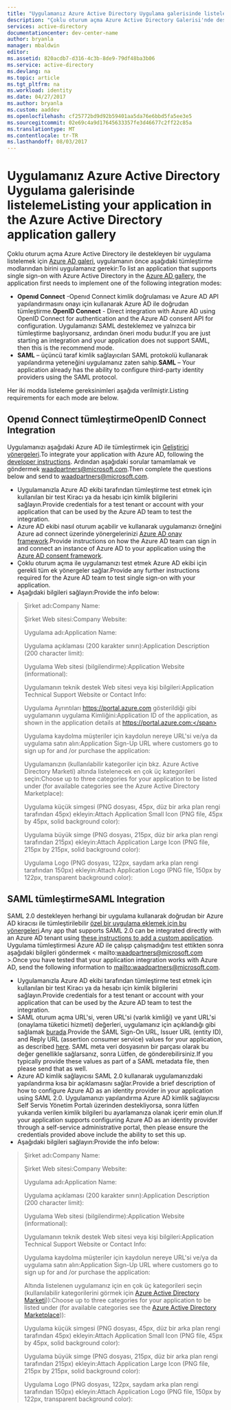 ```yaml
---
title: "Uygulamanız Azure Active Directory Uygulama galerisinde listeleme"
description: "Çoklu oturum açma Azure Active Directory Galerisi'nde destekleyen bir uygulama listelemek nasıl | Microsoft Azure"
services: active-directory
documentationcenter: dev-center-name
author: bryanla
manager: mbaldwin
editor: 
ms.assetid: 820acdb7-d316-4c3b-8de9-79df48ba3b06
ms.service: active-directory
ms.devlang: na
ms.topic: article
ms.tgt_pltfrm: na
ms.workload: identity
ms.date: 04/27/2017
ms.author: bryanla
ms.custom: aaddev
ms.openlocfilehash: cf25772bd9d92b59401aa5da76e6bbd5fa5ee3e5
ms.sourcegitcommit: 02e69c4a9d17645633357fe3d46677c2ff22c85a
ms.translationtype: MT
ms.contentlocale: tr-TR
ms.lasthandoff: 08/03/2017
---
```

# <a name="listing-your-application-in-the-azure-active-directory-application-gallery"></a><span data-ttu-id="9d958-103">Uygulamanız Azure Active Directory Uygulama galerisinde listeleme</span><span class="sxs-lookup"><span data-stu-id="9d958-103">Listing your application in the Azure Active Directory application gallery</span></span>
<span data-ttu-id="9d958-104">Çoklu oturum açma Azure Active Directory ile destekleyen bir uygulama listelemek için [Azure AD galeri](https://azure.microsoft.com/marketplace/active-directory/all/), uygulamanın önce aşağıdaki tümleştirme modlarından birini uygulamanız gerekir:</span><span class="sxs-lookup"><span data-stu-id="9d958-104">To list an application that supports single sign-on with Azure Active Directory in the [Azure AD gallery](https://azure.microsoft.com/marketplace/active-directory/all/), the application first needs to implement one of the following integration modes:</span></span>

* <span data-ttu-id="9d958-105">**Openıd Connect** -Openıd Connect kimlik doğrulaması ve Azure AD API yapılandırmasını onayı için kullanarak Azure AD ile doğrudan tümleştirme.</span><span class="sxs-lookup"><span data-stu-id="9d958-105">**OpenID Connect** - Direct integration with Azure AD using OpenID Connect for authentication and the Azure AD consent API for configuration.</span></span> <span data-ttu-id="9d958-106">Uygulamanızı SAML desteklemez ve yalnızca bir tümleştirme başlıyorsanız, ardından öneri modu budur.</span><span class="sxs-lookup"><span data-stu-id="9d958-106">If you are just starting an integration and your application does not support SAML, then this is the recommend mode.</span></span>
* <span data-ttu-id="9d958-107">**SAML** – üçüncü taraf kimlik sağlayıcıları SAML protokolü kullanarak yapılandırma yeteneğini uygulamanız zaten sahip.</span><span class="sxs-lookup"><span data-stu-id="9d958-107">**SAML** – Your application already has the ability to configure third-party identity providers using the SAML protocol.</span></span>

<span data-ttu-id="9d958-108">Her iki modda listeleme gereksinimleri aşağıda verilmiştir.</span><span class="sxs-lookup"><span data-stu-id="9d958-108">Listing requirements for each mode are below.</span></span>

## <a name="openid-connect-integration"></a><span data-ttu-id="9d958-109">Openıd Connect tümleştirme</span><span class="sxs-lookup"><span data-stu-id="9d958-109">OpenID Connect Integration</span></span>
<span data-ttu-id="9d958-110">Uygulamanızı aşağıdaki Azure AD ile tümleştirmek için [Geliştirici yönergeleri](active-directory-authentication-scenarios.md).</span><span class="sxs-lookup"><span data-stu-id="9d958-110">To integrate your application with Azure AD, following the [developer instructions](active-directory-authentication-scenarios.md).</span></span> <span data-ttu-id="9d958-111">Ardından aşağıdaki sorular tamamlamak ve göndermek waadpartners@microsoft.com.</span><span class="sxs-lookup"><span data-stu-id="9d958-111">Then complete the questions below and send to waadpartners@microsoft.com.</span></span>

* <span data-ttu-id="9d958-112">Uygulamanızla Azure AD ekibi tarafından tümleştirme test etmek için kullanılan bir test Kiracı ya da hesabı için kimlik bilgilerini sağlayın.</span><span class="sxs-lookup"><span data-stu-id="9d958-112">Provide credentials for a test tenant or account with your application that can be used by the Azure AD team to test the integration.</span></span>  
* <span data-ttu-id="9d958-113">Azure AD ekibi nasıl oturum açabilir ve kullanarak uygulamanızı örneğini Azure ad connect üzerinde yönergelerinizi [Azure AD onay framework](active-directory-integrating-applications.md#overview-of-the-consent-framework).</span><span class="sxs-lookup"><span data-stu-id="9d958-113">Provide instructions on how the Azure AD team can sign in and connect an instance of Azure AD to your application using the [Azure AD consent framework](active-directory-integrating-applications.md#overview-of-the-consent-framework).</span></span> 
* <span data-ttu-id="9d958-114">Çoklu oturum açma ile uygulamanızı test etmek Azure AD ekibi için gerekli tüm ek yönergeler sağlar.</span><span class="sxs-lookup"><span data-stu-id="9d958-114">Provide any further instructions required for the Azure AD team to test single sign-on with your application.</span></span> 
* <span data-ttu-id="9d958-115">Aşağıdaki bilgileri sağlayın:</span><span class="sxs-lookup"><span data-stu-id="9d958-115">Provide the info below:</span></span>

> <span data-ttu-id="9d958-116">Şirket adı:</span><span class="sxs-lookup"><span data-stu-id="9d958-116">Company Name:</span></span>
> 
> <span data-ttu-id="9d958-117">Şirket Web sitesi:</span><span class="sxs-lookup"><span data-stu-id="9d958-117">Company Website:</span></span>
> 
> <span data-ttu-id="9d958-118">Uygulama adı:</span><span class="sxs-lookup"><span data-stu-id="9d958-118">Application Name:</span></span>
> 
> <span data-ttu-id="9d958-119">Uygulama açıklaması (200 karakter sınırı):</span><span class="sxs-lookup"><span data-stu-id="9d958-119">Application Description (200 character limit):</span></span>
> 
> <span data-ttu-id="9d958-120">Uygulama Web sitesi (bilgilendirme):</span><span class="sxs-lookup"><span data-stu-id="9d958-120">Application Website (informational):</span></span>
> 
> <span data-ttu-id="9d958-121">Uygulamanın teknik destek Web sitesi veya kişi bilgileri:</span><span class="sxs-lookup"><span data-stu-id="9d958-121">Application Technical Support Website or Contact Info:</span></span>
> 
> <span data-ttu-id="9d958-122">Uygulama Ayrıntıları https://portal.azure.com gösterildiği gibi uygulamanın uygulama Kimliğini:</span><span class="sxs-lookup"><span data-stu-id="9d958-122">Application  ID of the application, as shown in the application details at https://portal.azure.com:</span></span>
> 
> <span data-ttu-id="9d958-123">Uygulama kaydolma müşteriler için kaydolun nereye URL'si ve/ya da uygulama satın alın:</span><span class="sxs-lookup"><span data-stu-id="9d958-123">Application Sign-Up URL where customers go to sign up for and /or purchase the application:</span></span>
> 
> <span data-ttu-id="9d958-124">Uygulamanızın (kullanılabilir kategoriler için bkz. Azure Active Directory Marketi) altında listelenecek en çok üç kategorileri seçin:</span><span class="sxs-lookup"><span data-stu-id="9d958-124">Choose up to three categories for your application to be listed under (for available categories see the Azure Active Directory Marketplace):</span></span>
> 
> <span data-ttu-id="9d958-125">Uygulama küçük simgesi (PNG dosyası, 45px, düz bir arka plan rengi tarafından 45px) ekleyin:</span><span class="sxs-lookup"><span data-stu-id="9d958-125">Attach Application Small Icon (PNG file, 45px by 45px, solid background color):</span></span>
> 
> <span data-ttu-id="9d958-126">Uygulama büyük simge (PNG dosyası, 215px, düz bir arka plan rengi tarafından 215px) ekleyin:</span><span class="sxs-lookup"><span data-stu-id="9d958-126">Attach Application Large Icon (PNG file, 215px by 215px, solid background color):</span></span>
> 
> <span data-ttu-id="9d958-127">Uygulama Logo (PNG dosyası, 122px, saydam arka plan rengi tarafından 150px) ekleyin:</span><span class="sxs-lookup"><span data-stu-id="9d958-127">Attach Application Logo (PNG file, 150px by 122px, transparent background color):</span></span>
> 
> 

## <a name="saml-integration"></a><span data-ttu-id="9d958-128">SAML tümleştirme</span><span class="sxs-lookup"><span data-stu-id="9d958-128">SAML Integration</span></span>
<span data-ttu-id="9d958-129">SAML 2.0 destekleyen herhangi bir uygulama kullanarak doğrudan bir Azure AD kiracısı ile tümleştirilebilir [özel bir uygulama eklemek için bu yönergeleri](../active-directory-saas-custom-apps.md).</span><span class="sxs-lookup"><span data-stu-id="9d958-129">Any app that supports SAML 2.0 can be integrated directly with an Azure AD tenant using [these instructions to add a custom application](../active-directory-saas-custom-apps.md).</span></span> <span data-ttu-id="9d958-130">Uygulama tümleştirmesi Azure AD ile çalışıp çalışmadığını test ettikten sonra aşağıdaki bilgileri göndermek < mailto:waadpartners@microsoft.com >.</span><span class="sxs-lookup"><span data-stu-id="9d958-130">Once you have tested that your application integration works with Azure AD, send the following information to <mailto:waadpartners@microsoft.com>.</span></span>

* <span data-ttu-id="9d958-131">Uygulamanızla Azure AD ekibi tarafından tümleştirme test etmek için kullanılan bir test Kiracı ya da hesabı için kimlik bilgilerini sağlayın.</span><span class="sxs-lookup"><span data-stu-id="9d958-131">Provide credentials for a test tenant or account with your application that can be used by the Azure AD team to test the integration.</span></span>  
* <span data-ttu-id="9d958-132">SAML oturum açma URL'si, veren URL'si (varlık kimliği) ve yanıt URL'si (onaylama tüketici hizmeti) değerleri, uygulamanız için açıklandığı gibi sağlamak [burada](../active-directory-saas-custom-apps.md).</span><span class="sxs-lookup"><span data-stu-id="9d958-132">Provide the SAML Sign-On URL, Issuer URL (entity ID), and Reply URL (assertion consumer service) values for your application, as described [here](../active-directory-saas-custom-apps.md).</span></span> <span data-ttu-id="9d958-133">SAML meta veri dosyasının bir parçası olarak bu değer genellikle sağlarsanız, sonra Lütfen, de gönderebilirsiniz.</span><span class="sxs-lookup"><span data-stu-id="9d958-133">If you typically provide these values as part of a SAML metadata file, then please send that as well.</span></span>
* <span data-ttu-id="9d958-134">Azure AD kimlik sağlayıcısı SAML 2.0 kullanarak uygulamanızdaki yapılandırma kısa bir açıklamasını sağlar.</span><span class="sxs-lookup"><span data-stu-id="9d958-134">Provide a brief description of how to configure Azure AD as an identity provider in your application using SAML 2.0.</span></span> <span data-ttu-id="9d958-135">Uygulamanızı yapılandırma Azure AD kimlik sağlayıcısı Self Servis Yönetim Portalı üzerinden destekliyorsa, sonra lütfen yukarıda verilen kimlik bilgileri bu ayarlamanıza olanak içerir emin olun.</span><span class="sxs-lookup"><span data-stu-id="9d958-135">If your application supports configuring Azure AD as an identity provider through a self-service administrative portal, then please ensure the credentials provided above include the ability to set this up.</span></span>
* <span data-ttu-id="9d958-136">Aşağıdaki bilgileri sağlayın:</span><span class="sxs-lookup"><span data-stu-id="9d958-136">Provide the info below:</span></span>

> <span data-ttu-id="9d958-137">Şirket adı:</span><span class="sxs-lookup"><span data-stu-id="9d958-137">Company Name:</span></span>
> 
> <span data-ttu-id="9d958-138">Şirket Web sitesi:</span><span class="sxs-lookup"><span data-stu-id="9d958-138">Company Website:</span></span>
> 
> <span data-ttu-id="9d958-139">Uygulama adı:</span><span class="sxs-lookup"><span data-stu-id="9d958-139">Application Name:</span></span>
> 
> <span data-ttu-id="9d958-140">Uygulama açıklaması (200 karakter sınırı):</span><span class="sxs-lookup"><span data-stu-id="9d958-140">Application Description (200 character limit):</span></span>
> 
> <span data-ttu-id="9d958-141">Uygulama Web sitesi (bilgilendirme):</span><span class="sxs-lookup"><span data-stu-id="9d958-141">Application Website (informational):</span></span>
> 
> <span data-ttu-id="9d958-142">Uygulamanın teknik destek Web sitesi veya kişi bilgileri:</span><span class="sxs-lookup"><span data-stu-id="9d958-142">Application Technical Support Website or Contact Info:</span></span>
> 
> <span data-ttu-id="9d958-143">Uygulama kaydolma müşteriler için kaydolun nereye URL'si ve/ya da uygulama satın alın:</span><span class="sxs-lookup"><span data-stu-id="9d958-143">Application Sign-Up URL where customers go to sign up for and /or purchase the application:</span></span>
> 
> <span data-ttu-id="9d958-144">Altında listelenen uygulamanız için en çok üç kategorileri seçin (kullanılabilir kategorilerini görmek için [Azure Active Directory Marketi](https://azure.microsoft.com/marketplace/active-directory/))):</span><span class="sxs-lookup"><span data-stu-id="9d958-144">Choose up to three categories for your application to be listed under (for available categories see the [Azure Active Directory Marketplace](https://azure.microsoft.com/marketplace/active-directory/))):</span></span>
> 
> <span data-ttu-id="9d958-145">Uygulama küçük simgesi (PNG dosyası, 45px, düz bir arka plan rengi tarafından 45px) ekleyin:</span><span class="sxs-lookup"><span data-stu-id="9d958-145">Attach Application Small Icon (PNG file, 45px by 45px, solid background color):</span></span>
> 
> <span data-ttu-id="9d958-146">Uygulama büyük simge (PNG dosyası, 215px, düz bir arka plan rengi tarafından 215px) ekleyin:</span><span class="sxs-lookup"><span data-stu-id="9d958-146">Attach Application Large Icon (PNG file, 215px by 215px, solid background color):</span></span>
> 
> <span data-ttu-id="9d958-147">Uygulama Logo (PNG dosyası, 122px, saydam arka plan rengi tarafından 150px) ekleyin:</span><span class="sxs-lookup"><span data-stu-id="9d958-147">Attach Application Logo (PNG file, 150px by 122px, transparent background color):</span></span>
> 
> 

